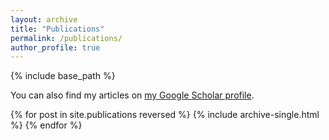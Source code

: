```yaml
---
layout: archive
title: "Publications"
permalink: /publications/
author_profile: true
---
```


{% include base_path %}

You can also find my articles on <a href="[{{author.googlescholar}}](https://scholar.google.com/citations?user=uUkxLGAAAAAJ)">my Google Scholar profile</a>.

{% for post in site.publications reversed %}
  {% include archive-single.html %}
{% endfor %}
